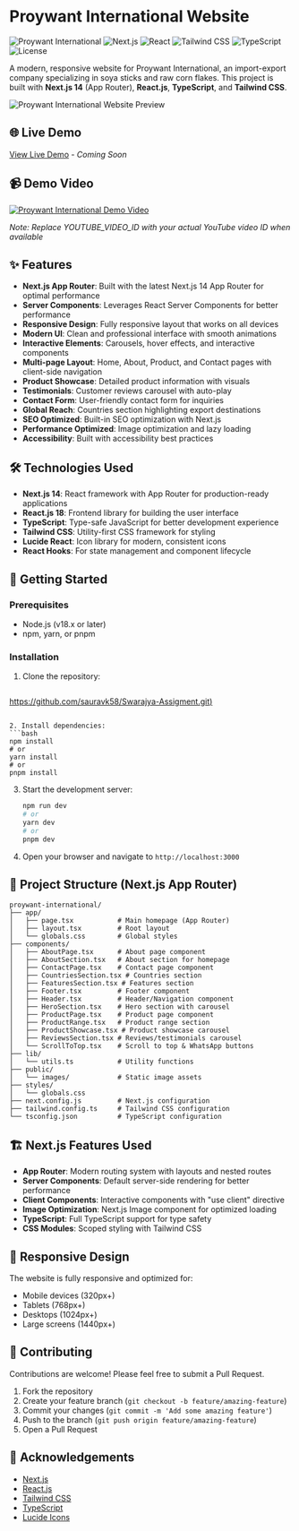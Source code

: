 # Proywant International Website

![Proywant International](https://img.shields.io/badge/Proywant-International-blue)
![Next.js](https://img.shields.io/badge/Next.js-14.x-black)
![React](https://img.shields.io/badge/React-18.x-blue)
![Tailwind CSS](https://img.shields.io/badge/Tailwind_CSS-3.x-38B2AC)
![TypeScript](https://img.shields.io/badge/TypeScript-5.x-blue)
![License](https://img.shields.io/badge/License-MIT-green)

A modern, responsive website for Proywant International, an import-export company specializing in soya sticks and raw corn flakes. This project is built with **Next.js 14** (App Router), **React.js**, **TypeScript**, and **Tailwind CSS**.

![Proywant International Website Preview](https://via.placeholder.com/800x400?text=Proywant+International+Website)

## 🌐 Live Demo

[View Live Demo](https://proywant-international.vercel.app) - *Coming Soon*

## 📹 Demo Video

[![Proywant International Demo Video](https://img.youtube.com/vi/YOUTUBE_VIDEO_ID/0.jpg)](https://www.youtube.com/watch?v=YOUTUBE_VIDEO_ID)

*Note: Replace YOUTUBE_VIDEO_ID with your actual YouTube video ID when available*

## ✨ Features

- **Next.js App Router**: Built with the latest Next.js 14 App Router for optimal performance
- **Server Components**: Leverages React Server Components for better performance
- **Responsive Design**: Fully responsive layout that works on all devices
- **Modern UI**: Clean and professional interface with smooth animations
- **Interactive Elements**: Carousels, hover effects, and interactive components
- **Multi-page Layout**: Home, About, Product, and Contact pages with client-side navigation
- **Product Showcase**: Detailed product information with visuals
- **Testimonials**: Customer reviews carousel with auto-play
- **Contact Form**: User-friendly contact form for inquiries
- **Global Reach**: Countries section highlighting export destinations
- **SEO Optimized**: Built-in SEO optimization with Next.js
- **Performance Optimized**: Image optimization and lazy loading
- **Accessibility**: Built with accessibility best practices

## 🛠️ Technologies Used

- **Next.js 14**: React framework with App Router for production-ready applications
- **React.js 18**: Frontend library for building the user interface
- **TypeScript**: Type-safe JavaScript for better development experience
- **Tailwind CSS**: Utility-first CSS framework for styling
- **Lucide React**: Icon library for modern, consistent icons
- **React Hooks**: For state management and component lifecycle

## 🚀 Getting Started

### Prerequisites

- Node.js (v18.x or later)
- npm, yarn, or pnpm

### Installation

1. Clone the repository:
   ```bash
  [https://github.com/sauravk58/Swarajya-Assigment.git)](https://github.com/sauravk58/Swarajya-Assigment.git)
   ```

2. Install dependencies:
   ```bash
   npm install
   # or
   yarn install
   # or
   pnpm install
   ```

3. Start the development server:
   ```bash
   npm run dev
   # or
   yarn dev
   # or
   pnpm dev
   ```

4. Open your browser and navigate to `http://localhost:3000`

## 📁 Project Structure (Next.js App Router)

```
proywant-international/
├── app/
│   ├── page.tsx           # Main homepage (App Router)
│   ├── layout.tsx         # Root layout
│   └── globals.css        # Global styles
├── components/
│   ├── AboutPage.tsx      # About page component
│   ├── AboutSection.tsx   # About section for homepage
│   ├── ContactPage.tsx    # Contact page component
│   ├── CountriesSection.tsx # Countries section
│   ├── FeaturesSection.tsx # Features section
│   ├── Footer.tsx         # Footer component
│   ├── Header.tsx         # Header/Navigation component
│   ├── HeroSection.tsx    # Hero section with carousel
│   ├── ProductPage.tsx    # Product page component
│   ├── ProductRange.tsx   # Product range section
│   ├── ProductShowcase.tsx # Product showcase carousel
│   ├── ReviewsSection.tsx # Reviews/testimonials carousel
│   └── ScrollToTop.tsx    # Scroll to top & WhatsApp buttons
├── lib/
│   └── utils.ts           # Utility functions
├── public/
│   └── images/            # Static image assets
├── styles/
│   └── globals.css
├── next.config.js         # Next.js configuration
├── tailwind.config.ts     # Tailwind CSS configuration
└── tsconfig.json          # TypeScript configuration
```

## 🏗️ Next.js Features Used

- **App Router**: Modern routing system with layouts and nested routes
- **Server Components**: Default server-side rendering for better performance
- **Client Components**: Interactive components with "use client" directive
- **Image Optimization**: Next.js Image component for optimized loading
- **TypeScript**: Full TypeScript support for type safety
- **CSS Modules**: Scoped styling with Tailwind CSS

## 📱 Responsive Design

The website is fully responsive and optimized for:
- Mobile devices (320px+)
- Tablets (768px+)
- Desktops (1024px+)
- Large screens (1440px+)

## 🤝 Contributing

Contributions are welcome! Please feel free to submit a Pull Request.

1. Fork the repository
2. Create your feature branch (`git checkout -b feature/amazing-feature`)
3. Commit your changes (`git commit -m 'Add some amazing feature'`)
4. Push to the branch (`git push origin feature/amazing-feature`)
5. Open a Pull Request

## 🙏 Acknowledgements

- [Next.js](https://nextjs.org/)
- [React.js](https://reactjs.org/)
- [Tailwind CSS](https://tailwindcss.com/)
- [TypeScript](https://www.typescriptlang.org/)
- [Lucide Icons](https://lucide.dev/)

```


